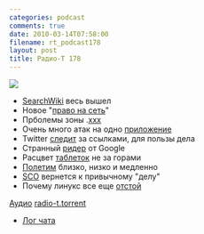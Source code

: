```yaml
---
categories: podcast
comments: true
date: 2010-03-14T07:58:00
filename: rt_podcast178
layout: post
title: Радио-Т 178
---
```


![](https://radio-t.com/images/radio-t/rt178.jpg)


- [SearchWiki](http://habrahabr.ru/blogs/google/87354/) весь вышел
- Новое "[право на сеть](http://internet.cnews.ru/news/line/index.shtml?2010/03/09/382035)"
- Прболемы зоны .[xxx](http://net.compulenta.ru/514172/)
- Очень много атак на одно [приложение](http://itc.ua/node/44783)
- Twitter [следит](http://internetno.net/2010/03/11/twitter-nachal-sledit-za-ssyilkami/) за ссылками, для пользы дела
- Странный [ридер](http://www.mobile-review.com/fullnews/main/2010/March/12.shtml#28554) от Google
- Расцвет [таблеток](http://www.engadget.com/2010/03/12/lenovo-ceo-says-mobile-internet-products-will-soon-account-for/) не за горами
- [Полетим](http://www.engadget.com/2010/03/10/martin-jetpack-priced-at-86-000-mere-mortals-will-soon-be-able/) близко, низко и медленно
- [SCO](http://www.linux.org.ru/news/sco/4634143) вернется к привычному "делу"
- Почему линукс все еще [отстой](http://blogs.zdnet.com/hardware/?p=7532)

[Аудио](http://archive.rucast.net/radio-t/media/rt_podcast178.mp3)
[radio-t.torrent](http://www.radio-t.com/torrents/rt_podcast178.mp3.torrent)

* [Лог чата](http://chat.radio-t.com/logs/radio-t-178.html)
<audio src="http://archive.rucast.net/radio-t/media/rt_podcast178.mp3" preload="none"></audio>
